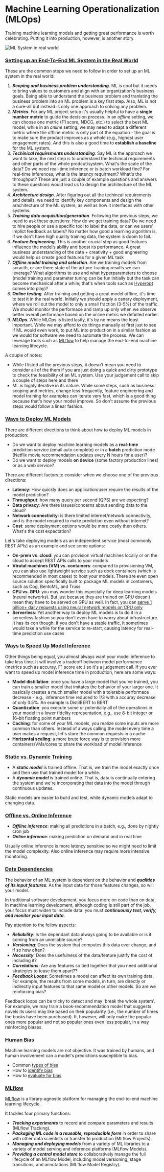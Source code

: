 # Machine Learning Operationalization (MLOps)

Training machine learning models and getting great performance is worth celebrating. Putting it into production, however, is another story.

![ML System in real world](assets/MLSystem.svg)

### <ins> Setting up an End-To-End ML System in the Real World

These are the common steps we need to follow in order to set up an ML system in the real world:

1. ***Scoping and business problem understanding***. ML is cool but it needs to bring values to customers and align with an organization's business goals. Being able to understand the business problem and tranlating the business problem into an ML problem is a key first step. Also, ML is not a cure-all but instead is only one approach to solving any problem.
2. ***Metrics***. For any ML project setup it's usually helpful to have a **single number metric** to guide the decision process. In an *offline* setting, we can choose one metric (F1 score, NDCG, etc.) to select the best ML model, while in an *online* setting, we may need to adapt a different metric where the offline metric is only part of the equation - the goal is to make sure the product improves as a whole (e.g., highest user engagement rates). And this is also a good time to **establish a baseline** for the ML system.
3. ***Techinical requirements understanding***. Say ML is the approach we want to take, the next step is to understand the techincal requirements and other parts of the whole prodcut/system. What's the scale of the data? Do we need real-time inference or is batch workload fine? For real-time inferences, what is the latency requirment? What's the throughput? These are just a couple of example questions and answers to these questions would lead us to design the architecture of the ML system.
4. ***Architecture design***. After figuring out all the techincal requirements and details, we need to identify key components and design the arachitecture of the ML system, as well as how it interfaces with other systems.
5. ***Training data acquisition/generation***. Following the previous steps, we need to ask these questions: How do we get training data? Do we need to hire people or use a specific tool to label the data, or can we users' implict feedback as labels? No matter how good a learning algorithm is, if we don't have high quality training data, the system is doom to fail.
6. ***Feature Engineering***. This is another crucial step as good features influence the model’s ability and boost its performance. A great business understanding of the data + creativity + good engneering would help us create good features for a given ML task
7. ***Offline model training and selection***. Are we training models from scracth, or are there state of the art pre-training results we can leverage? What algorithms to use and what hyperparameters to choose (model training and parameter tuning can be fun initially but the task can become mechanical after a while; that's when tools such as [Hyperopt](https://hyperopt.github.io/hyperopt/) comes into play)?
8. ***Online testing***. After training and getting a great model offline, it's time to test it in the real world. Initially we should apply a canary deployment, where we roll out the model to only a small fraction (3-5%) of the traffic. We should monitor the performace and ramp up only when we observe better overall performace based on the online metric we definted earlier.
9. ***MLOps***. While MLOps is listed lastly, it's by no means the least important. While we may afford to do things manually at first just to see if ML would even work, to put ML into production in a similar fashion as we would for software we need to automate the process. We can leverage tools such as [MLflow](https://www.mlflow.org/docs/latest/index.html) to help manage the end-to-end machine learning lifecycle.

A couple of notes:

- While I listed all the previous steps, it doesn't mean you need to consider all of the them if you are just doing a quick and dirty prototype to check the feasibility of an ML system. Use your judgement call to skip a couple of steps here and there
-  ML is highly iterative in its nature. While some steps, such as business scoping and metrics, change less frequently, feature engineering and model training for examples can iterate very fast, which is a good thing because that's how your model improve. So don't assume the previous steps would follow a linear fashion.


### <ins> Ways to Deploy ML Models

There are different directions to think about how to deploy ML models in production:

- Do we want to deploy machine learning models as a **real-time** prediction service (email auto complete) or in a **batch** prediction mode (Netflix movie recommendation updates every N hours for a user)?
- Do we want to deploy models **on device** (some factory production lines) or as a web service?

There are different factors to consider when we choose one of the previous directions:

- **Latency**: How quickly does an application/user require the results of the model prediction?
- **Throughput**: how many query per second (QPS) are we expecting?
- **Data privacy**: Are there issues/concerns about sending data to the cloud?
- **Network connectivity**: is there limited internet/network connectivity, and is the model required to make prediction even without internet?
- **Cost**: some deployment options would be more costly then others. What's the cost expectation?

Let's take deploying models as an independent service (most commonly REST APIs) as an example and see some options:

- **On-prem vs. cloud**: you can provision virtual machines locally or on the cloud to accept REST APIs calls to your models
- **Virutal machines (VM) vs. containers**: compared to provisioning VM, you can also use lightweight service such as dock containers (which is recommended in most cases) to host your models. There are even open source solution specifically built to package ML models in containers, such as Cog, BentoML, and Truss
- **CPU vs. GPU**: you may wonder this especially for deep learning models (neural networks). But just because they are trained on GPU doesn't mean they have to be served on GPU as well. In fact, you can [serve 1 billion+ daily requests using neural network models on CPU only](https://www.youtube.com/watch?v=Nw77sEAn_Js)
- **Serverless**: Yet another way to deploy ML models is to do it in a serverless fashion so you don't even have to worry about infrastructure. It has its con though: if you don't have a stable traffic, it sometimes would take a while for the service to re-start, causing latency for real-time prediction use cases

### <ins> Ways to Speed Up Model Inference

Other things being equal, you almost always want your model inference to take less time. It will involve a tradeoff between model performance (metrics such as accuray, F1 score etc.) so it's a judgement call. If you ever want to speed up model inference time in production, here are some ways:

- **Model distillation**: once you have a large model that you've trained, you can train a smaller model that imitates the behavior of your larger one. It basically creates a much smaller model with a tolerable performace decrease - e.g., inference time reduced to 1/3 with a accuray decrease of only 0.5%. An example is DistilBERT to BERT
- **Quantization**: you execute some or potentially all of the operations in your model in a lower fidelity representation, e.g., use 8-bit integer or 16-bit floating point numbers
- **Caching**: for some of your ML models, you realize some inputs are more common than others. Instead of always calling the model every time a user makes a request, let's store the common requests in a cache
- **Horizontal scaling**: a more brute force way is to provision more containers/VMs/cores to share the workload of model inference


### <ins> Static vs. Dynamic Training

- A ***static model*** is trained offline. That is, we train the model exactly once and then use that trained model for a while.
- A ***dynamic model*** is trained online. That is, data is continually entering the system and we're incorporating that data into the model through continuous updates.

Static models are easier to build and test, while dynamic models adapt to changing data.

### <ins> Offline vs. Online Inference

- ***Offline inference***: making all predictions in a batch, e.g., done by nightly cron job
- ***Online inference***: making prediction on demand and in real time

Usually online inference is more latency sensitive so we might need to limit the model complexity. Also online inference may require more intensive monitoring.

### <ins> Data Dependencies

The behavior of an ML system is dependent on the behavior and ***qualities of its input features***: As the input data for those features changes, so will your model.

In traditional software development, you focus more on code than on data. In machine learning development, although coding is still part of the job, your focus must widen to include data: you must ***continuously test, verify, and monitor your input data***.

Pay attention to the follow aspects:
- ***Reliability***: Is the dependant data always going to be available or is it coming from an unreliable source?
- ***Versioning***: Does the system that computes this data ever change, and if so how often?
- ***Necessity***: Does the usefulness of the data/feature justify the cost of including it?
- ***Correlations***: Are any features so tied together that you need additional strategies to tease them apart??
- ***Feedback Loops***: Sometimes a model can affect its own training data. For example, the results from some models, in turn, are directly or indirectly input features to that same model or other models. So are we reinforcing bias?

Feedback loops can be tricky to detect and may 'break the whole system'. For example, we may train a book-recommendation model that suggests novels its users may like based on their popularity (i.e., the number of times the books have been purchased). It, however, will only make the popular ones more popular and not so popular ones even less popular, in a way reinforcing biases.


### <ins> Human Bias

Machine learning models are not objective. It was trained by humans, and human involvement can a model's predictions susceptible to bias.
- Common [types of bias](https://developers.google.com/machine-learning/crash-course/fairness/types-of-bias)
- How to [identify bias](https://developers.google.com/machine-learning/crash-course/fairness/identifying-bias)
- How to [evaluate for bias](https://developers.google.com/machine-learning/crash-course/fairness/evaluating-for-bias)


### <ins> MLflow

[MLflow](https://www.mlflow.org/docs/latest/index.html) is a library-agnostic platform for managing the end-to-end machine learning lifecycle.

It tackles four primary functions:

- ***Tracking experiments*** to record and compare parameters and results (MLflow Tracking).
- ***Packaging ML code in a reusable, reproducible form*** in order to share with other data scientists or transfer to production (MLflow Projects).
- ***Managing and deploying models*** from a variety of ML libraries to a variety of model serving and inference platforms (MLflow Models).
- ***Providing a central model store*** to collaboratively manage the full lifecycle of an MLflow Model, including model versioning, stage transitions, and annotations (MLflow Model Registry).
